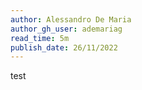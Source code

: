```yaml
---
author: Alessandro De Maria
author_gh_user: ademariag
read_time: 5m
publish_date: 26/11/2022
---
```



test